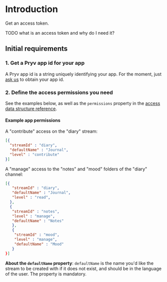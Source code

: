 # Introduction

Get an access token.

TODO what is an access token and why do I need it?

## <a id="intro-initial-requirements"></a>Initial requirements

### 1. Get a Pryv app id for your app

A Pryv app id is a string uniquely identifying your app. For the moment, just [ask us](mailto:developers@pryv.com) to obtain your app id.

### 2. Define the access permissions you need

See the examples below, as well as the `permissions` property in the [access data structure reference](reference.html#data-structure-access).

#### Example app permissions

A "contribute" access on the "diary" stream:

```json
[{
  "streamId" : "diary",
  "defaultName" : "Journal",
  "level" : "contribute"
}]
```

A "manage" access to the "notes" and "mood" folders of the "diary" channel:

```json
[{
   "streamId" : "diary",
   "defaultName" : "Journal",
   "level" : "read",
  },
  {
   "streamId" : "notes",
   "level" : "manage",
   "defaultName" : "Notes"
   },
   {
    "streamId" : "mood",
    "level" : "manage",
    "defaultName" : "Mood"
   }
}]
```

**About the `defaultName` property**: `defaultName` is the name you'd like the stream to be created with if it does not exist, and should be in the language of the user. The property is mandatory.
